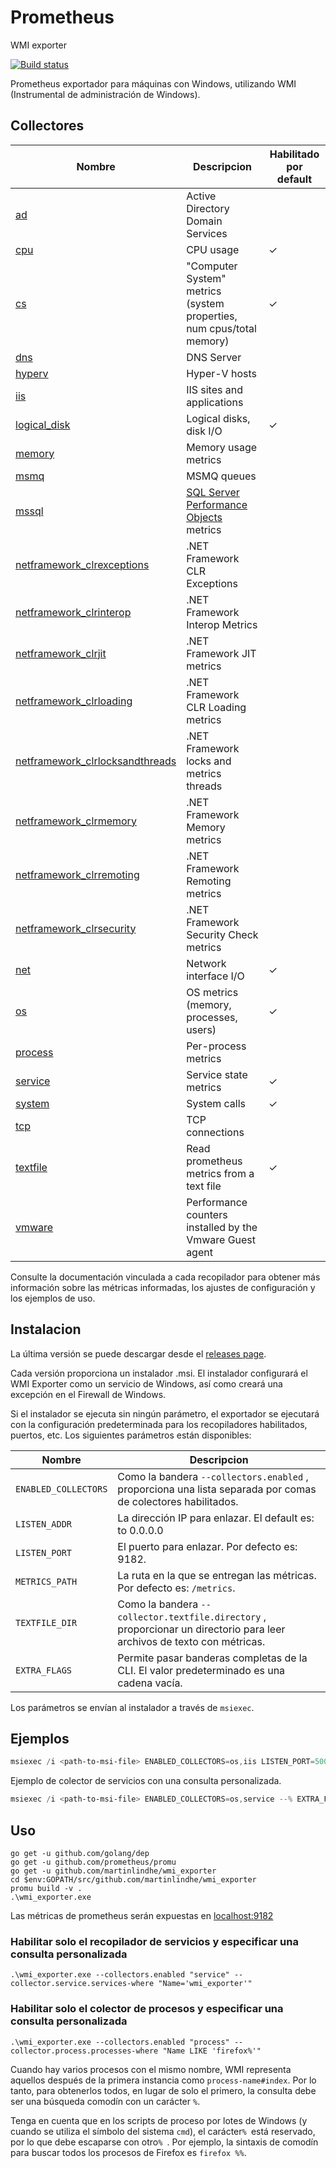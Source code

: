 # Prometheus

WMI exporter

[![Build status](https://ci.appveyor.com/api/projects/status/ljwan71as6pf2joe?svg=true)](https://ci.appveyor.com/project/martinlindhe/wmi-exporter)

Prometheus exportador para máquinas con Windows, utilizando WMI (Instrumental de administración de Windows).

## Collectores

Nombre     | Descripcion | Habilitado por default
---------|-------------|--------------------
[ad](docs/collector.ad.md) | Active Directory Domain Services |
[cpu](docs/collector.cpu.md) | CPU usage | &#10003;
[cs](docs/collector.cs.md) | "Computer System" metrics (system properties, num cpus/total memory) | &#10003;
[dns](docs/collector.dns.md) | DNS Server |
[hyperv](docs/collector.hyperv.md) | Hyper-V hosts |
[iis](docs/collector.iis.md) | IIS sites and applications |
[logical_disk](docs/collector.logical_disk.md) | Logical disks, disk I/O | &#10003;
[memory](docs/collector.memory.md) | Memory usage metrics |
[msmq](docs/collector.msmq.md) | MSMQ queues |
[mssql](docs/collector.mssql.md) | [SQL Server Performance Objects](https://docs.microsoft.com/en-us/sql/relational-databases/performance-monitor/use-sql-server-objects#SQLServerPOs) metrics  |
[netframework_clrexceptions](docs/collector.netframework_clrexceptions.md) | .NET Framework CLR Exceptions |
[netframework_clrinterop](docs/collector.netframework_clrinterop.md) | .NET Framework Interop Metrics |
[netframework_clrjit](docs/collector.netframework_clrjit.md) | .NET Framework JIT metrics |
[netframework_clrloading](docs/collector.netframework_clrloading.md) | .NET Framework CLR Loading metrics |
[netframework_clrlocksandthreads](docs/collector.netframework_clrlocksandthreads.md) | .NET Framework locks and metrics threads |
[netframework_clrmemory](docs/collector.netframework_clrmemory.md) |  .NET Framework Memory metrics |
[netframework_clrremoting](docs/collector.netframework_clrremoting.md) | .NET Framework Remoting metrics |
[netframework_clrsecurity](docs/collector.netframework_clrsecurity.md) | .NET Framework Security Check metrics |
[net](docs/collector.net.md) | Network interface I/O | &#10003;
[os](docs/collector.os.md) | OS metrics (memory, processes, users) | &#10003;
[process](docs/collector.process.md) | Per-process metrics |
[service](docs/collector.service.md) | Service state metrics | &#10003;
[system](docs/collector.system.md) | System calls | &#10003;
[tcp](docs/collector.tcp.md) | TCP connections |
[textfile](docs/collector.textfile.md) | Read prometheus metrics from a text file | &#10003;
[vmware](docs/collector.vmware.md) | Performance counters installed by the Vmware Guest agent |

Consulte la documentación vinculada a cada recopilador para obtener más información sobre las métricas informadas, los ajustes de configuración y los ejemplos de uso.

## Instalacion
La última versión se puede descargar desde el [releases page](https://github.com/martinlindhe/wmi_exporter/releases).

Cada versión proporciona un instalador .msi. El instalador configurará el WMI Exporter como un servicio de Windows, así como creará una excepción en el Firewall de Windows.

Si el instalador se ejecuta sin ningún parámetro, el exportador se ejecutará con la configuración predeterminada para los recopiladores habilitados, puertos, etc. Los siguientes parámetros están disponibles:

Nombre | Descripcion
-----|------------
`ENABLED_COLLECTORS` | Como la bandera `--collectors.enabled` , proporciona una lista separada por comas de colectores habilitados.
`LISTEN_ADDR` | La dirección IP para enlazar. El default es: to 0.0.0.0
`LISTEN_PORT` | El puerto para enlazar. Por defecto es: 9182.
`METRICS_PATH` | La ruta en la que se entregan las métricas. Por defecto es: `/metrics`.
`TEXTFILE_DIR` | Como la bandera `--collector.textfile.directory` , proporcionar un directorio para leer archivos de texto con métricas.
`EXTRA_FLAGS` | Permite pasar banderas completas de la CLI. El valor predeterminado es una cadena vacía.

Los parámetros se envían al instalador a través de `msiexec`.

## Ejemplos

```powershell
msiexec /i <path-to-msi-file> ENABLED_COLLECTORS=os,iis LISTEN_PORT=5000
```

Ejemplo de colector de servicios con una consulta personalizada.

```powershell
msiexec /i <path-to-msi-file> ENABLED_COLLECTORS=os,service --% EXTRA_FLAGS="--collector.service.services-where ""Name LIKE 'sql%'"""
```

## Uso

    go get -u github.com/golang/dep
    go get -u github.com/prometheus/promu
    go get -u github.com/martinlindhe/wmi_exporter
    cd $env:GOPATH/src/github.com/martinlindhe/wmi_exporter
    promu build -v .
    .\wmi_exporter.exe

Las métricas de prometheus serán expuestas en [localhost:9182](http://localhost:9182)

### Habilitar solo el recopilador de servicios y especificar una consulta personalizada

    .\wmi_exporter.exe --collectors.enabled "service" --collector.service.services-where "Name='wmi_exporter'"

###  Habilitar solo el colector de procesos y especificar una consulta personalizada

    .\wmi_exporter.exe --collectors.enabled "process" --collector.process.processes-where "Name LIKE 'firefox%'"

Cuando hay varios procesos con el mismo nombre, WMI representa aquellos después de la primera instancia como `process-name#index`. Por lo tanto, para obtenerlos todos, en lugar de solo el primero, la consulta debe ser una búsqueda comodín con un carácter `%`.

Tenga en cuenta que en los scripts de proceso por lotes de Windows (y cuando se utiliza el símbolo del sistema `cmd`), el carácter`% `está reservado, por lo que debe escaparse con otro`% `. Por ejemplo, la sintaxis de comodín para buscar todos los procesos de Firefox es `firefox %%`.
